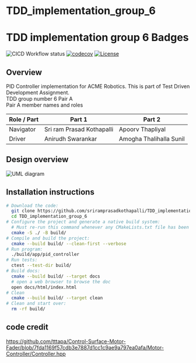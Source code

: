 # TDD_implementation_group_6

# TDD implementation group 6 Badges

![CICD Workflow status](https://github.com/TommyChangUMD/cpp-boilerplate-v2/actions/workflows/run-unit-test-and-upload-codecov.yml/badge.svg) [![codecov](https://codecov.io/gh/sriramprasadkothapalli/TDD_implementation_group_6/branch/main/graph/badge.svg)](https://codecov.io/gh/sriramprasadkothapalli/TDD_implementation_group_6) [![License](https://img.shields.io/badge/license-MIT-blue.svg)](LICENSE)

## Overview

PID Controller implementation for ACME Robotics. This is part of Test Driven Development Assignment.
<br>TDD group number 6 Pair A <br>
Pair A member names and roles

| Role / Part | Part 1                    | Part 2                  |
|-------------|---------------------------|-------------------------|
| Navigator   | Sri ram Prasad Kothapalli | Apoorv Thapliyal        |
| Driver      | Anirudh Swarankar         | Amogha Thalihalla Sunil |

## Design overview

![UML diagram](https://github.com/sriramprasadkothapalli/TDD_implementation_group_6/blob/main/UML/version_2.jpeg)

## Installation instructions

```bash
# Download the code:
  git clone https://github.com/sriramprasadkothapalli/TDD_implementation_group_6.git
  cd TDD_implementation_group_6
# Configure the project and generate a native build system:
  # Must re-run this command whenever any CMakeLists.txt file has been changed.
  cmake -S ./ -B build/
# Compile and build the project:
  cmake --build build/ --clean-first --verbose
# Run program:
  ./build/app/pid_controller
# Run tests:
  ctest --test-dir build/
# Build docs:
  cmake --build build/ --target docs
  # open a web browser to browse the doc
  open docs/html/index.html
# Clean
  cmake --build build/ --target clean
# Clean and start over:
  rm -rf build/
```

## code credit

https://github.com/tttapa/Control-Surface-Motor-Fader/blob/7fda1169f57cdb3e7887d1cc1c9ae9a797ea0afa/Motor-Controller/Controller.hpp
